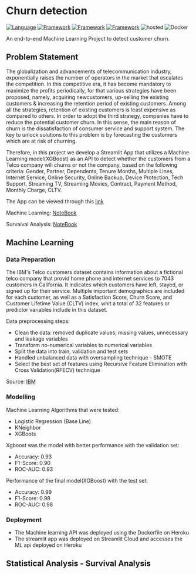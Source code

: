 # **Churn detection**
[![Language](https://img.shields.io/badge/Python-darkblue.svg?style=flat&logo=python&logoColor=white)](https://www.python.org)
[![Framework](https://img.shields.io/badge/sklearn-darkorange.svg?style=flat&logo=scikit-learn&logoColor=white)](https://scikit-learn.org/)
[![Framework](https://img.shields.io/badge/FastAPI-darkgreen.svg?style=flat&logo=fastapi&logoColor=white)](https://fastapi.tiangolo.com/)
[![Framework](https://img.shields.io/badge/Streamlit-red.svg?style=flat&logo=streamlit&logoColor=white)](https://streamlit.io/)
![hosted](https://img.shields.io/badge/Heroku-430098?style=flat&logo=heroku&logoColor=white)
![Docker](https://img.shields.io/badge/Docker-blue?style=flat&logo=docker&logoColor=white)

An end-to-end Machine Learning Project to detect customer churn.

## **Problem Statement**
The globalization and advancements of telecommunication industry, exponentially raises the number of operators in the market that escalates the competition. In this competitive era, it has become mandatory to maximize the proﬁts periodically, for that various strategies have been proposed, namely, acquiring newcustomers, up-selling the existing customers & increasing the retention period of existing customers. Among all the strategies, retention of existing customers is least expensive as compared to others. In order to adopt the third strategy, companies have to reduce the potential customer churn. In this sense, the main reason of churn is the dissatisfaction of consumer service and support system. The key to unlock solutions to this problem is by forecasting the customers which are at risk of churning.

Therefore, in this project we develop a Streamlit App that utilizes a Machine Learning model(XGBoost) as an API to detect whether the customers from a Telco company will churns or not the company, based on the following criteria: Gender, Partner, Dependents, Tenure Months, Multiple Lines, Internet Service, Online Security, 
Online Backup, Device Protection, Tech Support, Streaming TV, Streaming Movies, Contract, Payment Method, Monthly Charge, CLTV. 

The App can be viewed through this [link](https://luissalazarsalinas-churn-detection-streamlit-app-r6b54r.streamlitapp.com/)

Machine Learning: [NoteBook](l)

Survaival Analysis: [NoteBook](;)

## Machine Learning

### **Data Preparation**
The IBM's Telco customers dataset contains information about a fictional telco company that provid home phone and internet services to 7043 customers in California. It indicates which customers have left, stayed, or signed up for their service. Multiple important demographics are included for each customer, as well as a Satisfaction Score, Churn Score, and Customer Lifetime Value (CLTV) index, whit a total of 32 features or predictor variables include in this dataset.

Data preprocessing steps:

- Clean the data: removed duplicate values, missing values, unnecessary and leakage variables
- Transform no-numerical variables to numerical variables
- Split the data into train, validation and test sets
- Handled unbalanced data with oversampling technique - SMOTE
- Select the best set of features using Recursive Feature Elimination with Cross Validation(RFECV) technique 

Source: [IBM](https://community.ibm.com/accelerators/catalog/content/Telco-customer-churn)

### **Modelling**
Machine Learning Algorithms that were tested:
- Logistic Regression (Base Line)
- KNeighbor
- XGBoots

Xgboost was the model with better performance with the validation set:
- Accuracy: 0.93
- F1-Score: 0.90
- ROC-AUC: 0.93

Performance of the final model(XGBoost) with the test set:
- Accuracy: 0.99
- F1-Score: 0.98
- ROC-AUC: 0.98

### **Deployment**
- The Machine learning API was deployed using the Dockerfile on Heroku
- The streamlit app was deployed on Streamlit Cloud and accesses the ML api deployed on Heroku

##  Statistical Analysis - Survival Analysis
